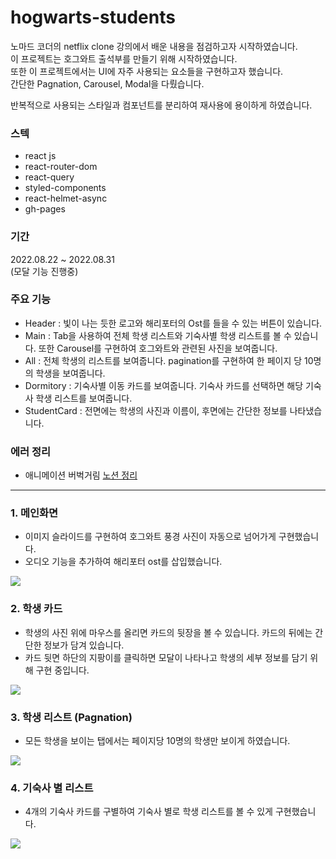 # hogwarts-students
노마드 코더의 netflix clone 강의에서 배운 내용을 점검하고자 시작하였습니다. <br />
이 프로젝트는 호그와트 출석부를 만들기 위해 시작하였습니다. <br />
또한 이 프로젝트에서는 UI에 자주 사용되는 요소들을 구현하고자 했습니다. <br />
간단한 Pagnation, Carousel, Modal을 다뤘습니다. <br />

반복적으로 사용되는 스타일과 컴포넌트를 분리하여 재사용에 용이하게 하였습니다. <br />

### 스텍
- react js
- react-router-dom
- react-query
- styled-components
- react-helmet-async
- gh-pages

### 기간
2022.08.22 ~ 2022.08.31 <br />
(모달 기능 진행중)

### 주요 기능
- Header : 빛이 나는 듯한 로고와 해리포터의 Ost를 들을 수 있는 버튼이 있습니다.
- Main : Tab을 사용하여 전체 학생 리스트와 기숙사별 학생 리스트를 볼 수 있습니다. 또한 Carousel를 구현하여 호그와트와 관련된 사진을 보여줍니다.
- All : 전체 학생의 리스트를 보여줍니다. pagination를 구현하여 한 페이지 당 10명의 학생을 보여줍니다.
- Dormitory : 기숙사별 이동 카드를 보여줍니다. 기숙사 카드를 선택하면 해당 기숙사 학생 리스트를 보여줍니다.
- StudentCard : 전면에는 학생의 사진과 이름이, 후면에는 간단한 정보를 나타냈습니다.

### 에러 정리
- 애니메이션 버벅거림
<a href="https://fuzzy-energy-8aa.notion.site/Hogwarts-students-dd0c052388e945ca893b2c2c30658e0d">노션 정리</a>

<hr />

### 1. 메인화면
- 이미지 슬라이드를 구현하여 호그와트 풍경 사진이 자동으로 넘어가게 구현했습니다.
- 오디오 기능을 추가하여 해리포터 ost를 삽입했습니다.
<img src="https://user-images.githubusercontent.com/87607036/188444291-46aa4f8d-0c1a-4fc9-b083-5aacb1aef60d.gif" />

### 2. 학생 카드
- 학생의 사진 위에 마우스를 올리면 카드의 뒷장을 볼 수 있습니다. 카드의 뒤에는 간단한 정보가 담겨 있습니다.
- 카드 뒷면 하단의 지팡이를 클릭하면 모달이 나타나고 학생의 세부 정보를 담기 위해 구현 중입니다. 
<img src="https://user-images.githubusercontent.com/87607036/188446072-1b220ffc-7321-4ccd-a900-640fe678954c.gif" />

### 3. 학생 리스트 (Pagnation)
- 모든 학생을 보이는 탭에서는 페이지당 10명의 학생만 보이게 하였습니다.
<img src="https://user-images.githubusercontent.com/87607036/188446162-0e8a1f91-5d0d-43d1-95d1-23ecc385428b.gif" />

### 4. 기숙사 별 리스트
- 4개의 기숙사 카드를 구별하여 기숙사 별로 학생 리스트를 볼 수 있게 구현했습니다.
<img src="https://user-images.githubusercontent.com/87607036/188446262-bccdcccb-5191-4bd1-8cf9-a27ee75d5d60.gif" />
